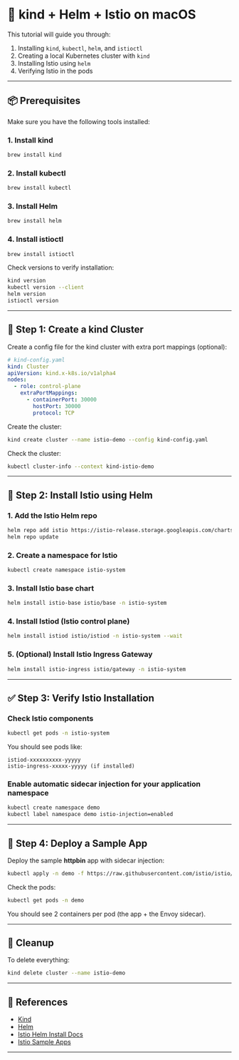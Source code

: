 # 🚀 kind + Helm + Istio on macOS

This tutorial will guide you through:

1. Installing `kind`, `kubectl`, `helm`, and `istioctl`
2. Creating a local Kubernetes cluster with `kind`
3. Installing Istio using `helm`
4. Verifying Istio in the pods

---

## 📦 Prerequisites

Make sure you have the following tools installed:

### 1. Install kind

```bash
brew install kind
```

### 2. Install kubectl

```bash
brew install kubectl
```

### 3. Install Helm

```bash
brew install helm
```

### 4. Install istioctl

```bash
brew install istioctl
```

Check versions to verify installation:

```bash
kind version
kubectl version --client
helm version
istioctl version
```

---

## 🔧 Step 1: Create a kind Cluster

Create a config file for the kind cluster with extra port mappings (optional):

```yaml
# kind-config.yaml
kind: Cluster
apiVersion: kind.x-k8s.io/v1alpha4
nodes:
  - role: control-plane
    extraPortMappings:
      - containerPort: 30000
        hostPort: 30000
        protocol: TCP
```

Create the cluster:

```bash
kind create cluster --name istio-demo --config kind-config.yaml
```

Check the cluster:

```bash
kubectl cluster-info --context kind-istio-demo
```

---

## 🚀 Step 2: Install Istio using Helm

### 1. Add the Istio Helm repo

```bash
helm repo add istio https://istio-release.storage.googleapis.com/charts
helm repo update
```

### 2. Create a namespace for Istio

```bash
kubectl create namespace istio-system
```

### 3. Install Istio base chart

```bash
helm install istio-base istio/base -n istio-system
```

### 4. Install Istiod (Istio control plane)

```bash
helm install istiod istio/istiod -n istio-system --wait
```

### 5. (Optional) Install Istio Ingress Gateway

```bash
helm install istio-ingress istio/gateway -n istio-system
```

---

## ✅ Step 3: Verify Istio Installation

### Check Istio components

```bash
kubectl get pods -n istio-system
```

You should see pods like:

```
istiod-xxxxxxxxxx-yyyyy
istio-ingress-xxxxx-yyyyy (if installed)
```

### Enable automatic sidecar injection for your application namespace

```bash
kubectl create namespace demo
kubectl label namespace demo istio-injection=enabled
```

---

## 🧪 Step 4: Deploy a Sample App

Deploy the sample **httpbin** app with sidecar injection:

```bash
kubectl apply -n demo -f https://raw.githubusercontent.com/istio/istio/release-1.22/samples/httpbin/httpbin.yaml
```

Check the pods:

```bash
kubectl get pods -n demo
```

You should see 2 containers per pod (the app + the Envoy sidecar).

---

## 🧼 Cleanup

To delete everything:

```bash
kind delete cluster --name istio-demo
```

---

## 📝 References

* [Kind](https://kind.sigs.k8s.io/)
* [Helm](https://helm.sh/)
* [Istio Helm Install Docs](https://istio.io/latest/docs/setup/install/helm/)
* [Istio Sample Apps](https://github.com/istio/istio/tree/release-1.22/samples)

---
